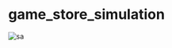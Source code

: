 # game_store_simulation

![sa](https://user-images.githubusercontent.com/75851157/116905462-ae307980-ac47-11eb-90b1-9417edb85d7c.png)
